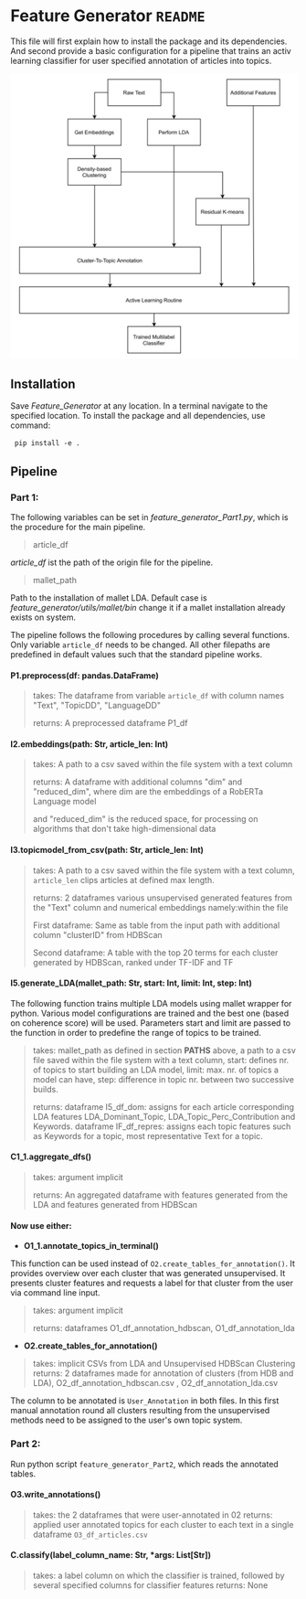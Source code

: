 # Feature Generator `README`

This file will first explain how to install the package and its dependencies. And second provide a basic configuration for a pipeline that trains an activ learning classifier for user specified annotation of articles into topics. 

![Overview](overview.jpg)
## Installation

Save _Feature_Generator_ at any location. In a terminal navigate to the specified location. To install the package and all dependencies, use command:
    
     pip install -e .

## Pipeline


### Part 1:

The following variables can be set in *feature_generator_Part1.py*, which is the procedure for the main pipeline.

> article_df

*article_df* ist the path of the origin file for the pipeline.

> mallet_path

Path to the installation of mallet LDA. Default case is _feature_generator/utils/mallet/bin_ change it if a mallet installation already exists on system. 

The pipeline follows the following procedures by calling several functions. Only variable `article_df` needs to be changed. All other filepaths are predefined in default values such that the standard pipeline works.

#### P1.preprocess(df: pandas.DataFrame)

> takes: The dataframe from variable `article_df` with column names "Text", "TopicDD", "LanguageDD"
>
> returns: A preprocessed dataframe P1_df


#### I2.embeddings(path: Str, article_len: Int)
> takes: A path to a csv saved within the file system with a text column
> 
> returns: A dataframe with additional columns "dim" and "reduced_dim", where dim are the embeddings of a RobERTa Language model
> 
> and "reduced_dim" is the reduced space, for processing on algorithms that don't take high-dimensional data

#### I3.topicmodel_from_csv(path: Str, article_len: Int)
> takes: A path to a csv saved within the file system with a text column, `article_len` clips articles at defined max length.
> 
> returns: 2 dataframes various unsupervised generated features from the "Text" column and numerical embeddings namely:within the file
> 
> First dataframe:  Same as table from the input path with additional column "clusterID" from HDBScan
> 
> Second dataframe: A table with the top 20 terms for each cluster generated by HDBScan, ranked under TF-IDF and TF

#### I5.generate_LDA(mallet_path: Str, start: Int, limit: Int, step: Int)
The following function trains multiple LDA models using mallet wrapper for python. Various model configurations are trained and the best one (based on coherence score) will be used. Parameters start and limit are passed to the function in order to predefine the range of topics to be trained. 

> takes: mallet_path as defined in section **PATHS** above, a path to a csv file saved within the file system with a text column, start: defines nr. of topics to start building an LDA model, limit: max. nr. of topics a model can have, step: difference in topic nr. between two successive builds.
> 
> returns: 
> dataframe I5_df_dom: assigns for each article corresponding LDA features LDA_Dominant_Topic, LDA_Topic_Perc_Contribution and Keywords.
> dataframe IF_df_repres: assigns each topic features such as Keywords for a topic, most representative Text for a topic.  



#### C1_1.aggregate_dfs()

> takes: argument implicit
> 
> returns: An aggregated dataframe with features generated from the LDA and features generated from HDBScan
#### Now use either: 
- **O1_1.annotate_topics_in_terminal()**

This function can be used instead of `O2.create_tables_for_annotation()`. It provides overview over each cluster that was generated unsupervised. It presents cluster features and requests a label for that cluster from the user via command line input. 
> takes: argument implicit
> 
> returns: dataframes O1_df_annotation_hdbscan, O1_df_annotation_lda



- **O2.create_tables_for_annotation()**
> takes: implicit CSVs from LDA and Unsupervised HDBScan Clustering
> returns: 2 dataframes made for annotation of clusters (from HDB and LDA), O2_df_annotation_hdbscan.csv , O2_df_annotation_lda.csv

The column to be annotated is `User_Annotation` in both files. In this first manual annotation round all clusters resulting from the unsupervised methods need to be assigned to the user's own topic system. 


### Part 2:

Run python script `feature_generator_Part2`, which reads the annotated tables. 

#### O3.write_annotations()
> takes: the 2 dataframes that were user-annotated in 02
> returns: applied user annotated topics for each cluster to each text in a single dataframe `O3_df_articles.csv`

#### C.classify(label_column_name: Str, *args: List[Str])
> takes: a label column on which the classifier is trained, followed by several specified columns for classifier features
> returns: None
